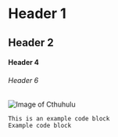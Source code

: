 # Header 1
## Header 2
#### Header 4
###### Header 6

![Image of Cthuhulu](https://st2.depositphotos.com/3584689/49428/i/600/depositphotos_494287294-stock-photo-dark-fantasy-scene-showing-cthulhu.jpg)

```
This is an example code block
Example code block
```
